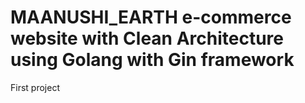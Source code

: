 # MAANUSHI_EARTH e-commerce website with Clean Architecture using Golang with Gin framework
First project

 
